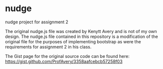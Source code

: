 # nudge
nudge project for assignment 2

The original nudge.js file was created by Kenytt Avery and is not of my own design. The nudge.js file contained in this repository is a modification of the original file for the purposes of implementing bootstrap as were the requirements for assignment 2 in his class.

The Gist page for the original source code can be found here:
https://gist.github.com/ProfAvery/3358aafcebcb57258f03
